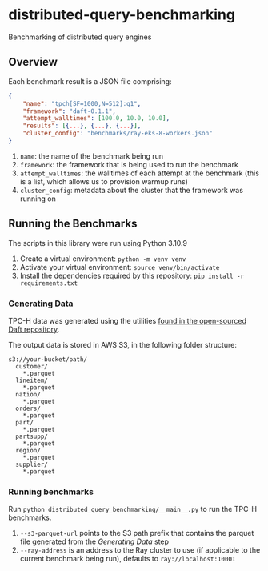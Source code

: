 # distributed-query-benchmarking
Benchmarking of distributed query engines

## Overview

Each benchmark result is a JSON file comprising:

```json
{
    "name": "tpch[SF=1000,N=512]:q1",
    "framework": "daft-0.1.1",
    "attempt_walltimes": [100.0, 10.0, 10.0],
    "results": [{...}, {...}, {...}],
    "cluster_config": "benchmarks/ray-eks-8-workers.json"
}
```

1. `name`: the name of the benchmark being run
2. `framework`: the framework that is being used to run the benchmark
3. `attempt_walltimes`: the walltimes of each attempt at the benchmark (this is a list, which allows us to provision warmup runs)
4. `cluster_config`: metadata about the cluster that the framework was running on

## Running the Benchmarks

The scripts in this library were run using Python 3.10.9

1. Create a virtual environment: `python -m venv venv`
2. Activate your virtual environment: `source venv/bin/activate`
3. Install the dependencies required by this repository: `pip install -r requirements.txt`

### Generating Data

TPC-H data was generated using the utilities [found in the open-sourced Daft repository](https://github.com/Eventual-Inc/Daft/blob/main/benchmarking/tpch/pipelined_data_generation.py).

The output data is stored in AWS S3, in the following folder structure:

```
s3://your-bucket/path/
  customer/
    *.parquet
  lineitem/
    *.parquet
  nation/
    *.parquet
  orders/
    *.parquet
  part/
    *.parquet
  partsupp/
    *.parquet
  region/
    *.parquet
  supplier/
    *.parquet
```

### Running benchmarks

Run `python distributed_query_benchmarking/__main__.py` to run the TPC-H benchmarks.

1. `--s3-parquet-url` points to the S3 path prefix that contains the parquet file generated from the *Generating Data* step
2. `--ray-address` is an address to the Ray cluster to use (if applicable to the current benchmark being run), defaults to `ray://localhost:10001`

